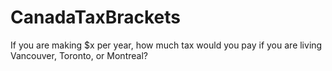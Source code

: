 # CanadaTaxBrackets
If you are making $x per year, how much tax would you pay if you are living Vancouver, Toronto, or Montreal? 
